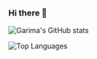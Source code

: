 ### Hi there 👋

<!--
**garima-mahato/garima-mahato** is a ✨ _special_ ✨ repository because its `README.md` (this file) appears on your GitHub profile.

Here are some ideas to get you started:

- 🔭 I’m currently working on ...
- 🌱 I’m currently learning ...
- 👯 I’m looking to collaborate on ...
- 🤔 I’m looking for help with ...
- 💬 Ask me about ...
- 📫 How to reach me: ...
- 😄 Pronouns: ...
- ⚡ Fun fact: ...
-->

![Garima's GitHub stats](https://github-readme-stats.vercel.app/api?username=garima-mahato&show_icons=true)

![Top Languages](https://github-readme-stats.vercel.app/api/top-langs/?username=garima-mahato&layout=compact)



